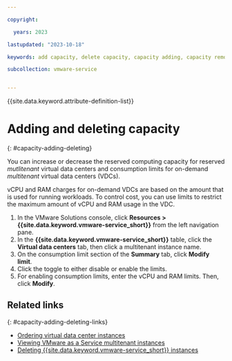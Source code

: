 ```yaml
---

copyright:

  years: 2023

lastupdated: "2023-10-18"

keywords: add capacity, delete capacity, capacity adding, capacity remove, multitenant add capacity

subcollection: vmware-service


---
```


{{site.data.keyword.attribute-definition-list}}

# Adding and deleting capacity
{: #capacity-adding-deleting}

You can increase or decrease the reserved computing capacity for reserved *mutlitenant* virtual data centers and consumption limits for on-demand *multitenant* virtual data centers (VDCs).

vCPU and RAM charges for on-demand VDCs are based on the amount that is used for running workloads. To control cost, you can use limits to restrict the maximum amount of vCPU and RAM usage in the VDC.

1. In the VMware Solutions console, click **Resources > {{site.data.keyword.vmware-service_short}}** from the left navigation pane.
2. In the **{{site.data.keyword.vmware-service_short}}** table, click the **Virtual data centers** tab, then click a multitenant instance name.
3. On the consumption limit section of the **Summary** tab, click **Modify limit**.
4. Click the toggle to either disable or enable the limits.
5. For enabling consumption limits, enter the vCPU and RAM limits. Then, click **Modify**.

## Related links
{: #capacity-adding-deleting-links}

* [Ordering virtual data center instances](/docs/vmware-service?topic=vmware-service-vdc-adding)
* [Viewing VMware as a Service multitenant instances](/docs/vmware-service?topic=vmware-service-tenant-viewing-mt)
* [Deleting {{site.data.keyword.vmware-service_short}} instances](/docs/vmware-service?topic=vmware-service-tenant-deleting)
